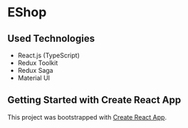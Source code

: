 # EShop

## Used Technologies

* React.js (TypeScript)
* Redux Toolkit
* Redux Saga
* Material UI

## Getting Started with Create React App

This project was bootstrapped with [Create React App](https://github.com/facebook/create-react-app).
